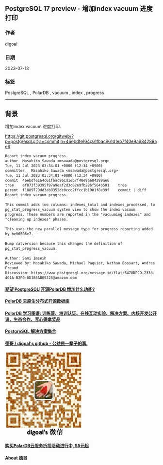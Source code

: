 ## PostgreSQL 17 preview - 增加index vacuum 进度打印  
                                                                                                                                
### 作者                                                                                                          
digoal                                                                                                          
                                                                                                          
### 日期                                                                                                          
2023-07-13                                                                                                      
                                                                                                
### 标签                                                                                                          
PostgreSQL , PolarDB , vacuum , index , progress              
                                                                                                          
----                                                                                                          
                                                                                                          
## 背景      
增加index vacuum 进度打印.  
  
https://git.postgresql.org/gitweb/?p=postgresql.git;a=commit;h=46ebdfe164c61fbac961d1eb7f40e9a684289ae6  
    
```    
Report index vacuum progress.  
author	Masahiko Sawada <msawada@postgresql.org>	  
Tue, 11 Jul 2023 03:34:01 +0000 (12:34 +0900)  
committer	Masahiko Sawada <msawada@postgresql.org>	  
Tue, 11 Jul 2023 03:34:01 +0000 (12:34 +0900)  
commit	46ebdfe164c61fbac961d1eb7f40e9a684289ae6  
tree	ef873f39395f97a9eaf2d3c02e9fb28bf564b501	tree  
parent	f1889729dd3ab0352dc0ccc2ffcc1b1901f8e39f	commit | diff  
Report index vacuum progress.  
  
This commit adds two columns: indexes_total and indexes_processed, to  
pg_stat_progress_vacuum system view to show the index vacuum  
progress. These numbers are reported in the "vacuuming indexes" and  
"cleaning up indexes" phases.  
  
This uses the new parallel message type for progress reporting added  
by be06506e7.  
  
Bump catversion because this changes the definition of  
pg_stat_progress_vacuum.  
  
Author: Sami Imseih  
Reviewed by: Masahiko Sawada, Michael Paquier, Nathan Bossart, Andres Freund  
Discussion: https://www.postgresql.org/message-id/flat/5478DFCD-2333-401A-B2F0-0D186AB09228@amazon.com  
```    
  
  
#### [期望 PostgreSQL|开源PolarDB 增加什么功能?](https://github.com/digoal/blog/issues/76 "269ac3d1c492e938c0191101c7238216")
  
  
#### [PolarDB 云原生分布式开源数据库](https://github.com/ApsaraDB "57258f76c37864c6e6d23383d05714ea")
  
  
#### [PolarDB 学习图谱: 训练营、培训认证、在线互动实验、解决方案、内核开发公开课、生态合作、写心得拿奖品](https://www.aliyun.com/database/openpolardb/activity "8642f60e04ed0c814bf9cb9677976bd4")
  
  
#### [PostgreSQL 解决方案集合](../201706/20170601_02.md "40cff096e9ed7122c512b35d8561d9c8")
  
  
#### [德哥 / digoal's github - 公益是一辈子的事.](https://github.com/digoal/blog/blob/master/README.md "22709685feb7cab07d30f30387f0a9ae")
  
  
![digoal's wechat](../pic/digoal_weixin.jpg "f7ad92eeba24523fd47a6e1a0e691b59")
  
  
#### [购买PolarDB云服务折扣活动进行中, 55元起](https://www.aliyun.com/activity/new/polardb-yunparter?userCode=bsb3t4al "e0495c413bedacabb75ff1e880be465a")
  
  
#### [About 德哥](https://github.com/digoal/blog/blob/master/me/readme.md "a37735981e7704886ffd590565582dd0")
  
